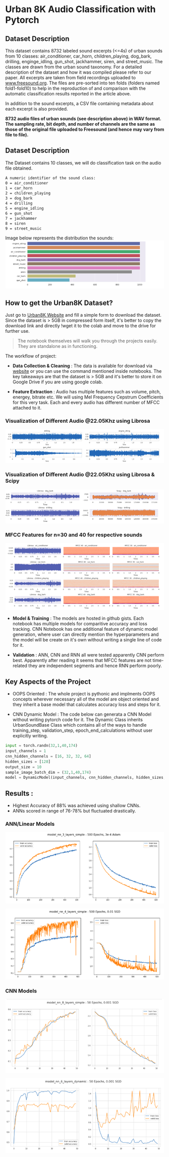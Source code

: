 # Urban 8K Audio Classification with Pytorch

## Dataset Description
This dataset contains 8732 labeled sound excerpts (<=4s) of urban sounds from 10 classes: air_conditioner, car_horn, children_playing, dog_bark, drilling, enginge_idling, gun_shot, jackhammer, siren, and street_music. The classes are drawn from the urban sound taxonomy. For a detailed description of the dataset and how it was compiled please refer to our paper.
All excerpts are taken from field recordings uploaded to www.freesound.org. The files are pre-sorted into ten folds (folders named fold1-fold10) to help in the reproduction of and comparison with the automatic classification results reported in the article above.

In addition to the sound excerpts, a CSV file containing metadata about each excerpt is also provided.

**8732 audio files of urban sounds (see description above) in WAV format. The sampling rate, bit depth, and number of channels are the same as those of the original file uploaded to Freesound (and hence may vary from file to file).**

## Dataset Description
The Dataset contains 10 classes, we will do classification task on the audio file obtained.
```
A numeric identifier of the sound class:
0 = air_conditioner
1 = car_horn
2 = children_playing
3 = dog_bark
4 = drilling
5 = engine_idling
6 = gun_shot
7 = jackhammer
8 = siren
9 = street_music
```

Image below represents the distribution the sounds:
![image](src/dataset_distribution.png)

## How to get the Urban8K Dataset?
Just go to [Urban8K Website](https://urbansounddataset.weebly.com/urbansound8k.html) and fill a simple form to download the dataset. Since the dataset is > 5GB in compressed form itself, it's better to copy the download link and directly !wget it to the colab and move to the drive for further use.


> The notebook themselves will walk you through the projects easily. They are standalone as in functioning.

The workflow of project:
* **Data Collection & Cleaning** : The data is available for download via [website](www.freesound.org) or you can use the command mentioned inside notebooks. The key takeaways are that the dataset is > 5GB and it's better to store it on Google Drive if you are using google colab.

* **Feature Extraction** : Audio has multiple features such as volume, pitch, energey, bitrate etc. We will using Mel Frequency Cepstrum Coefficients for this very task. Each and every audio has different number of MFCC attached to it.

### Visualization of Different Audio @22.05Khz using Librosa
<img src="src/sounds_librosa.png">

### Visualization of Different Audio @22.05Khz using Librosa & Scipy
<img src="src/sounds_librosa_scipy.png">

### MFCC Features for n=30 and 40 for respective sounds
<img src="src/sounds_mfcc.png">


* **Model & Training** : The models are hosted in github gists. Each notebook has multiple models for comparitive accuracy and loss tracking. CNN Notebook has one additional feature of dynamic model generation, where user can directly mention the hyperparameters and the model will be create on it's own without writing a single line of code for it.

* **Validation** : ANN, CNN and RNN all were tested apparently CNN perform best. Apparently after reading it seems that MFCC features are not time-related they are independent segments and hence RNN perform poorly.

## Key Aspects of the Project

* OOPS Oriented : The whole project is pythonic and implments OOPS concepts wherever necessary all of the model are object oriented and they inherit a base model that calculates accuracy loss and steps for it.

* CNN Dynamic Model : The code below can generata a CNN Model without writing pytorch code for it. The Dynamic Class inherits UrbanSoundBase Class which contains all of the ways to handle training_step, validation_step, epoch_end_calculations without user explicitly writing. 

```python
input = torch.randn(32,1,40,174)
input_channels = 1
cnn_hidden_channels = [16, 32, 32, 64]
hidden_sizes = [128]
output_size = 10
sample_image_batch_dim = (32,1,40,174)
model = DynamicModel(input_channels, cnn_hidden_channels, hidden_sizes, output_size, sample_image_batch_dim)
```

## Results :

* Highest Accuracy of 88% was achieved using shallow CNNs.
* ANNs scored in range of 76-78% but fluctuated drastically.

### ANN/Linear Models

![Model1](src/model_nn_simple_50_epochs_SGD.png)

![Model2](src/model_nn_simple_4layers_50_epochs_SGD.png)

### CNN Models

![Model2](src/model_cnn_simple_8layers_50epochs_SGD.png)

![Model1](src/model_cnn_dynamic_50_epochs_SGD.png)

